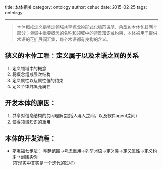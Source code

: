 title: 本体相关
category: ontology
author: cshuo
date: 2015-02-25
tags: ontology

---
> 本体概括定义是特定领域共享概念的形式化规范说明，典型的本体包括两个部分：领域中重要概念的名称和领域中的背景知识或约束，本体被用于提供术语的可扩展词汇集，每个术语都有良构的含义。
<!-- more -->

## 狭义的本体工程：定义属于以及术语之间的关系
1. 定义领域中的概念
2. 将概念组成层次结构
3. 定义属性以及属性值的约束
4. 定义个体并填充属性

## 开发本体的原因：
1. 共享对信息结构的共同理解(包括人与人之间，以及软件agent之间)
2. 使得领域知识的重用

## 本体的开发流程：
* 斯坦福七步法：
明确范围->考虑重用->列举术语->定义类->定义属性->定义约束->创建实例  
(在现实中其实是一个迭代的过程)
